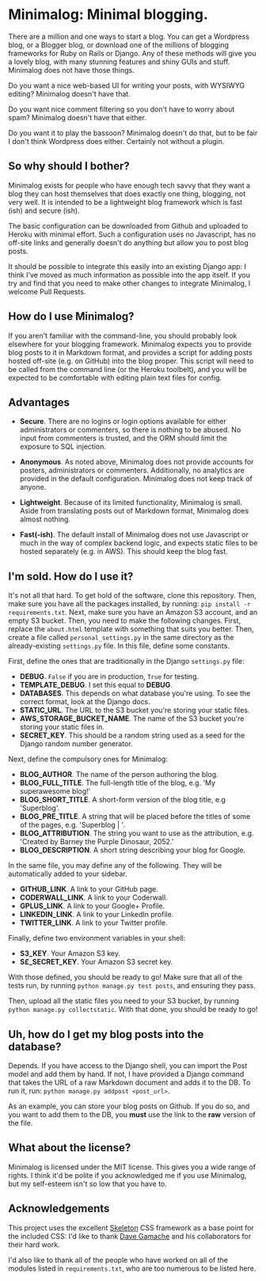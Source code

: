 # Minimalog: Minimal blogging.

There are a million and one ways to start a blog. You can get a Wordpress
blog, or a Blogger blog, or download one of the millions of blogging
frameworks for Ruby on Rails or Django. Any of these methods will give you a
lovely blog, with many stunning features and shiny GUIs and stuff. Minimalog
does not have those things.

Do you want a nice web-based UI for writing your posts, with WYSIWYG editing?
Minimalog doesn't have that.

Do you want nice comment filtering so you don't have to worry about spam?
Minimalog doesn't have that either.

Do you want it to play the bassoon? Minimalog doesn't do that, but to be fair
I don't think Wordpress does either. Certainly not without a plugin.

## So why should I bother?

Minimalog exists for people who have enough tech savvy that they want a blog
they can host themselves that does exactly one thing, blogging, not very well.
It is intended to be a lightweight blog framework which is fast (ish) and
secure (ish).

The basic configuration can be downloaded from Github and uploaded to Heroku
with minimal effort. Such a configuration uses no Javascript, has no off-site
links and generally doesn't do anything but allow you to post blog posts.

It should be possible to integrate this easily into an existing Django app: I
think I've moved as much information as possible into the app itself. If you
try and find that you need to make other changes to integrate Minimalog, I
welcome Pull Requests.

## How do I use Minimalog?

If you aren't familiar with the command-line, you should probably look
elsewhere for your blogging framework. Minimalog expects you to provide blog
posts to it in Markdown format, and provides a script for adding posts hosted
off-site (e.g. on GitHub) into the blog proper. This script will need to be
called from the command line (or the Heroku toolbelt), and you will be
expected to be comfortable with editing plain text files for config.

## Advantages

* __Secure__. There are no logins or login options available for either
administrators or commenters, so there is nothing to be abused. No input from
commenters is trusted, and the ORM should limit the exposure to SQL injection.

* __Anonymous__. As noted above, Minimalog does not provide accounts for
posters, administrators or commenters. Additionally, no analytics are provided
in the default configuration. Minimalog does not keep track of anyone.

* __Lightweight__. Because of its limited functionality, Minimalog is small.
Aside from translating posts out of Markdown format, Minimalog does almost
nothing.

* __Fast(-ish)__. The default install of Minimalog does not use Javascript or
much in the way of complex backend logic, and expects static files to be
hosted separately (e.g. in AWS). This should keep the blog fast.

## I'm sold. How do I use it?

It's not all that hard. To get hold of the software, clone this repository.
Then, make sure you have all the packages installed, by running:
`pip install -r requirements.txt`.
Next, make sure you have an Amazon S3 account, and an empty S3 bucket.
Then, you need to make the following changes. First, replace the `about.html`
template with something that suits you better. Then, create a file called
`personal_settings.py` in the same directory as the already-existing
`settings.py` file. In this file, define some constants.

First, define the ones that are traditionally in the Django `settings.py`
file:

* __DEBUG__. `False` if you are in production, `True` for testing.
* __TEMPLATE\_DEBUG__. I set this equal to __DEBUG__.
* __DATABASES__. This depends on what database you're using. To see the
  correct format, look at the Django docs.
* __STATIC\_URL__. The URL to the S3 bucket you're storing your static
  files.
* __AWS\_STORAGE\_BUCKET\_NAME__. The name of the S3 bucket you're storing
  your static files in.
* __SECRET\_KEY__. This should be a random string used as a seed for the
  Django random number generator.

Next, define the compulsory ones for Minimalog:

* __BLOG\_AUTHOR__. The name of the person authoring the blog.
* __BLOG\_FULL\_TITLE__. The full-length title of the blog, e.g. 'My
  superawesome blog!'
* __BLOG\_SHORT\_TITLE__. A short-form version of the blog title, e.g
  'Superblog'.
* __BLOG\_PRE\_TITLE__. A string that will be placed before the titles of
  some of the pages, e.g. 'Superblog | '.
* __BLOG\_ATTRIBUTION__. The string you want to use as the attribution, e.g.
  'Created by Barney the Purple Dinosaur, 2052.'
* __BLOG\_DESCRIPTION__. A short string describing your blog for Google.

In the same file, you may define any of the following. They will be
automatically added to your sidebar.

* __GITHUB\_LINK__. A link to your GitHub page.
* __CODERWALL\_LINK__. A link to your Coderwall.
* __GPLUS\_LINK__. A link to your Google+ Profile.
* __LINKEDIN\_LINK__. A link to your LinkedIn profile.
* __TWITTER\_LINK__. A link to your Twitter profile.

Finally, define two environment variables in your shell:

* __S3\_KEY__. Your Amazon S3 key.
* __S£\_SECRET\_KEY__. Your Amazon S3 secret key.

With those defined, you should be ready to go! Make sure that all of the tests
run, by running `python manage.py test posts`, and ensuring they pass.

Then, upload all the static files you need to your S3 bucket, by running
`python manage.py collectstatic`. With that done, you should be ready to go!

## Uh, how do I get my blog posts into the database?

Depends. If you have access to the Django shell, you can import the Post model
and add them by hand. If not, I have provided a Django command that takes the
URL of a raw Markdown document and adds it to the DB. To run it, run:
`python manage.py addpost <post_url>`.

As an example, you can store your blog posts on Github. If you do so, and you
want to add them to the DB, you __must__ use the link to the __raw__ version
of the file.

## What about the license?

Minimalog is licensed under the MIT license. This gives you a wide range of
rights. I think it'd be polite if you acknowledged me if you use Minimalog,
but my self-esteem isn't so low that you have to.

## Acknowledgements

This project uses the excellent [Skeleton](http://www.getskeleton.com/) CSS
framework as a base point for the included CSS: I'd like to thank
[Dave Gamache](http://davegamache.com/) and his collaborators for their hard
work.

I'd also like to thank all of the people who have worked on all of the modules
listed in `requirements.txt`, who are too numerous to be listed here.

